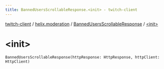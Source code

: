 ```yaml
---
title: BannedUsersScrollableResponse.<init> - twitch-client
---
```


[twitch-client](../../index.html) / [helix.moderation](../index.html) / [BannedUsersScrollableResponse](index.html) / [&lt;init&gt;](./-init-.html)

# &lt;init&gt;

`BannedUsersScrollableResponse(httpResponse: HttpResponse, httpClient: HttpClient)`